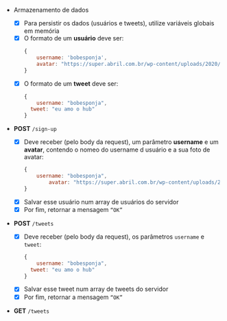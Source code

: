 - Armazenamento de dados

  - [x] Para persistir os dados (usuários e tweets), utilize variáveis globais em memória
  - [x] O formato de um **usuário** deve ser:
    ```jsx
    {
    	username: 'bobesponja',
    	avatar: "https://super.abril.com.br/wp-content/uploads/2020/09/04-09_gato_SITE.jpg?quality=70&strip=info"
    }
    ```
  - [x] O formato de um **tweet** deve ser:
    ```jsx
    {
    	username: "bobesponja",
      tweet: "eu amo o hub"
    }
    ```

- **POST** `/sign-up`

  - [x] Deve receber (pelo body da request), um parâmetro **username** e um **avatar**, contendo o nomeo do username d usuário e a sua foto de avatar:
    ```jsx
    {
        username: "bobesponja",
    		avatar: "https://super.abril.com.br/wp-content/uploads/2020/09/04-09_gato_SITE.jpg?quality=70&strip=info"
    }
    ```
  - [x] Salvar esse usuário num array de usuários do servidor
  - [x] Por fim, retornar a mensagem `“OK”`

- **POST** `/tweets`

  - [x] Deve receber (pelo body da request), os parâmetros `username` e `tweet`:
    ```jsx
    {
    	username: "bobesponja",
      tweet: "eu amo o hub"
    }
    ```
  - [x] Salvar esse tweet num array de tweets do servidor
  - [x] Por fim, retornar a mensagem `“OK”`

- **GET** `/tweets`
